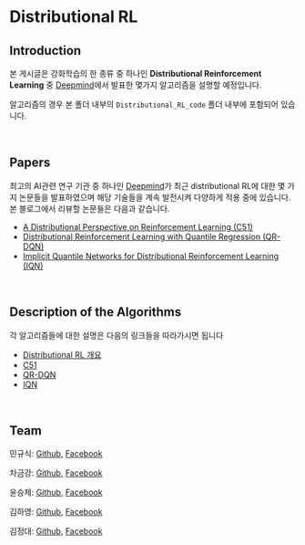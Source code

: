 # Distributional RL
## Introduction

본 게시글은 강화학습의 한 종류 중 하나인 **Distributional Reinforcement Learning** 중 [Deepmind](https://deepmind.com/)에서 발표한 몇가지 알고리즘을 설명할 예정입니다.   

알고리즘의 경우 본 폴더 내부의 `Distributional_RL_code` 폴더 내부에 포함되어 있습니다. 

<br>

## Papers

최고의 AI관련 연구 기관 중 하나인 [Deepmind](https://deepmind.com/)가 최근 distributional RL에 대한 몇 가지 논문들을 발표하였으며 해당 기술들을 계속 발전시켜 다양하게 적용 중에 있습니다. 본 블로그에서 리뷰할 논문들은 다음과 같습니다. 

- [A Distributional Perspective on Reinforcement Learning (C51)](https://arxiv.org/abs/1707.06887)
- [Distributional Reinforcement Learning with Quantile Regression (QR-DQN)](https://arxiv.org/abs/1710.10044)
- [Implicit Quantile Networks for Distributional Reinforcement Learning (IQN)](https://arxiv.org/abs/1806.06923)

<br>

## Description of the Algorithms

각 알고리즘들에 대한 설명은 다음의 링크들을 따라가시면 됩니다 

- [Distributional RL 개요](https://reinforcement-learning-kr.github.io/2018/09/27/Distributional_intro/)
- [C51](https://reinforcement-learning-kr.github.io/2018/10/02/C51/)
- [QR-DQN](https://reinforcement-learning-kr.github.io/2018/10/22/QR-DQN/)
- [IQN](https://reinforcement-learning-kr.github.io/2018/10/30/IQN/)

<br>

## Team

민규식: [Github](https://github.com/Kyushik), [Facebook](https://www.facebook.com/kyushik.min)

차금강: [Github](https://github.com/chagmgang), [Facebook](https://www.facebook.com/profile.php?id=100002147815509)

윤승제: [Github](https://github.com/sjYoondeltar), [Facebook](https://www.facebook.com/seungje.yoon)

김하영: [Github](https://github.com/hayoung-kim), [Facebook](https://www.facebook.com/altairyoung)

김정대: [Github](https://github.com/kekmodel), [Facebook](https://www.facebook.com/kekmodel)